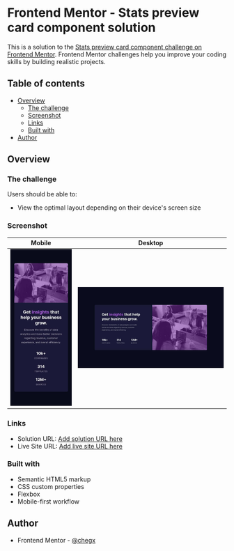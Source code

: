 # Frontend Mentor - Stats preview card component solution

This is a solution to the [Stats preview card component challenge on Frontend Mentor](https://www.frontendmentor.io/challenges/stats-preview-card-component-8JqbgoU62). Frontend Mentor challenges help you improve your coding skills by building realistic projects.

## Table of contents

- [Overview](#overview)
  - [The challenge](#the-challenge)
  - [Screenshot](#screenshot)
  - [Links](#links)
  - [Built with](#built-with)
- [Author](#author)

## Overview

### The challenge

Users should be able to:

- View the optimal layout depending on their device's screen size

### Screenshot

|Mobile|Desktop|
|---|---|
|![](./screenshots/mobile.jpg)|![](./screenshots/desktop.jpg)|


### Links

- Solution URL: [Add solution URL here](https://github.com/chegx/stats-preview-card-component)
- Live Site URL: [Add live site URL here](https://chegx.github.io/stats-preview-card-component/)

### Built with

- Semantic HTML5 markup
- CSS custom properties
- Flexbox
- Mobile-first workflow

## Author

- Frontend Mentor - [@chegx](https://www.frontendmentor.io/profile/chegx)
